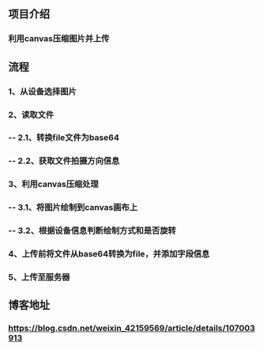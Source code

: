 ## 项目介绍

### 利用canvas压缩图片并上传


## 流程

### 1、从设备选择图片
### 2、读取文件
###	-- 2.1、转换file文件为base64
### -- 2.2、获取文件拍摄方向信息
###	3、利用canvas压缩处理
###	-- 3.1、将图片绘制到canvas画布上
### -- 3.2、根据设备信息判断绘制方式和是否旋转
###	4、上传前将文件从base64转换为file，并添加字段信息
###	5、上传至服务器


## 博客地址

### https://blog.csdn.net/weixin_42159569/article/details/107003913
